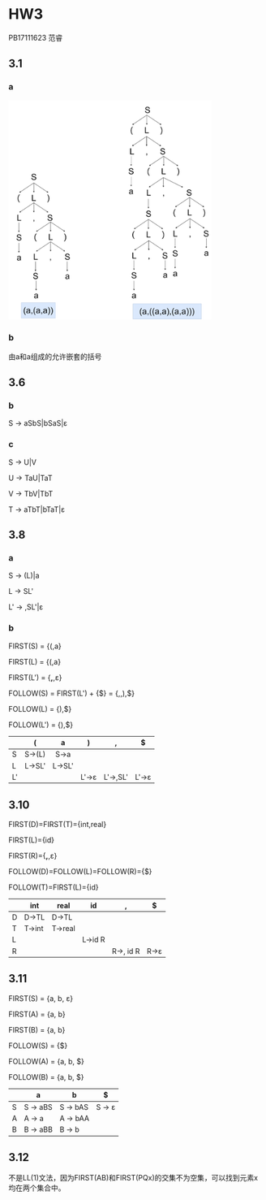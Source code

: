 # HW3
PB17111623
范睿
## 3.1 
### a

<img src="img/3-1-a.png" width="400px">

### b

由a和a组成的允许嵌套的括号

## 3.6

### b

S -> aSbS|bSaS|ε

### c 

S -> U|V

U -> TaU|TaT

V -> TbV|TbT

T -> aTbT|bTaT|ε

## 3.8

### a

S -> (L)|a

L -> SL'

L' -> ,SL'|ε

### b

FIRST(S) = {(,a}

FIRST(L) = {(,a}

FIRST(L') = {__,__,ε}

FOLLOW(S) = FIRST(L') + {$} = {,,),$}

FOLLOW(L) = {),$}

FOLLOW(L') = {),$}

|      |   (    |   a    |   )   |    ,     | $     |
| ---- | :----: | :----: | :---: | :------: | ----- |
| S    | S->(L) |  S->a  |       |          |       |
| L    | L->SL' | L->SL' |       |          |       |
| L'   |        |        | L'->ε | L'->,SL' | L'->ε |

## 3.10

FIRST(D)=FIRST(T)={int,real}

FIRST(L)={id}

FIRST(R)={__,__,ε}

FOLLOW(D)=FOLLOW(L)=FOLLOW(R)={$}

FOLLOW(T)=FIRST(L)={id}

|      | int    | real    | id      | ,         | $    |
| ---- | ------ | ------- | ------- | --------- | ---- |
| D    | D->TL  | D->TL   |         |           |      |
| T    | T->int | T->real |         |           |      |
| L    |        |         | L->id R |           |      |
| R    |        |         |         | R->, id R | R->ε |



## 3.11

FIRST(S) = {a, b, ε}

FIRST(A) = {a, b}

FIRST(B) = {a, b}

FOLLOW(S) = {$}

FOLLOW(A) = {a, b, $}

FOLLOW(B) = {a, b, $}

|      | a        | b        | $      |
| ---- | -------- | -------- | ------ |
| S    | S -> aBS | S -> bAS | S -> ε |
| A    | A -> a   | A -> bAA |        |
| B    | B -> aBB | B -> b   |        |

## 3.12

不是LL(1)文法，因为FIRST(AB)和FIRST(PQx)的交集不为空集，可以找到元素x均在两个集合中。

